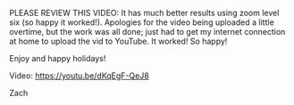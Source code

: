 PLEASE REVIEW THIS VIDEO: It has much better results using zoom level six (so happy it worked!). Apologies for the video being uploaded a little overtime, but the work was all done; just had to get my internet connection at home to upload the vid to YouTube. It worked! So happy!

Enjoy and happy holidays! 

Video: https://youtu.be/dKqEgF-QeJ8

Zach
